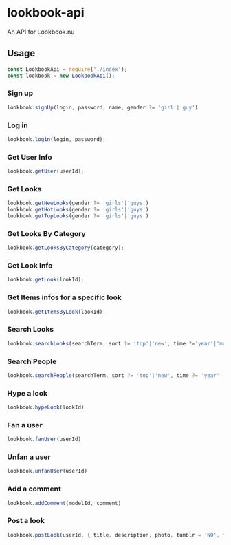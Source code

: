 # lookbook-api

An API for Lookbook.nu

## Usage

```javascript
const LookbookApi = require('./index');
const lookbook = new LookbookApi();
```

### Sign up

```javascript
lookbook.signUp(login, password, name, gender ?= 'girl'|'guy')
```

### Log in

```javascript
lookbook.login(login, password);
```

### Get User Info

```javascript
lookbook.getUser(userId);
```

### Get Looks

```javascript
lookbook.getNewLooks(gender ?= 'girls'|'guys')
lookbook.getHotLooks(gender ?= 'girls'|'guys')
lookbook.getTopLooks(gender ?= 'girls'|'guys')
```

### Get Looks By Category

```javascript
lookbook.getLooksByCategory(category);
```

### Get Look Info

```javascript
lookbook.getLook(lookId);
```

### Get Items infos for a specific look

```javascript
lookbook.getItemsByLook(lookId);
```

### Search Looks

```javascript
lookbook.searchLooks(searchTerm, sort ?= 'top'|'new', time ?='year'|'month'|'day', gender ?= 'girls'|'guys')
```

### Search People

```javascript
lookbook.searchPeople(searchTerm, sort ?= 'top'|'new', time ?= 'year'|'month'|'day', gender ?= 'girls'|'guys')
```

### Hype a look 

```javascript
lookbook.hypeLook(lookId)
```

### Fan a user 

```javascript
lookbook.fanUser(userId)
```

### Unfan a user 

```javascript
lookbook.unfanUser(userId)
```

### Add a comment 

```javascript
lookbook.addComment(modelId, comment)
```

### Post a look

```javascript
lookbook.postLook(userId, { title, description, photo, tumblr = 'NO', facebook = 'NO', twitter = 'NO' })
```

